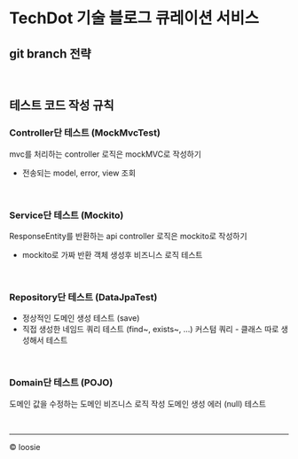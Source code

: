 # TechDot 기술 블로그 큐레이션 서비스

## git branch 전략

<br>


## 테스트 코드 작성 규칙
### Controller단 테스트 (MockMvcTest)
mvc를 처리하는 controller 로직은 mockMVC로 작성하기
- 전송되는 model, error, view 조회

<br>

### Service단 테스트 (Mockito)
ResponseEntity를 반환하는 api controller 로직은 mockito로 작성하기
- mockito로 가짜 반환 객체 생성후 비즈니스 로직 테스트

<br>

### Repository단 테스트 (DataJpaTest)
- 정상적인 도메인 생성 테스트 (save)
- 직접 생성한 네임드 쿼리 테스트 (find~, exists~, ...)
커스텀 쿼리 - 클래스 따로 생성해서 테스트

<br>

### Domain단 테스트 (POJO)
도메인 값을 수정하는 도메인 비즈니스 로직 작성
도메인 생성 에러 (null) 테스트

<br>

---
© loosie
